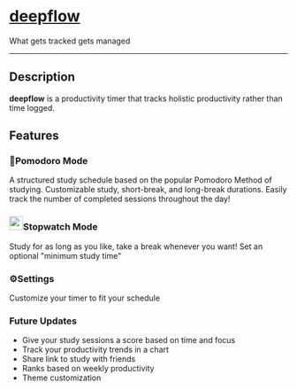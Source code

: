 # [deepflow](https://deep-flow.vercel.app/)
What gets tracked gets managed

---
## Description
**deepflow** is a productivity timer that tracks holistic productivity rather than time logged.

## Features
### 🍅Pomodoro Mode
A structured study schedule based on the popular Pomodoro Method of studying. Customizable study, short-break, and long-break durations. Easily track the number of completed sessions throughout the day!

### <img src="https://www.iconsdb.com/icons/preview/red/stopwatch-xxl.png" width="25" height="25">Stopwatch Mode
Study for as long as you like, take a break whenever you want! Set an optional "minimum study time" 


### ⚙️Settings
Customize your timer to fit your schedule

### Future Updates
* Give your study sessions a score based on time and focus
* Track your productivity trends in a chart
* Share link to study with friends
* Ranks based on weekly productivity
* Theme customization
